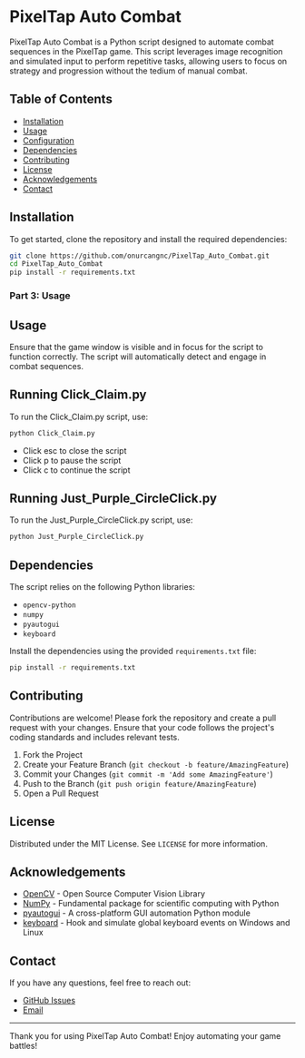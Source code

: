 # PixelTap Auto Combat

PixelTap Auto Combat is a Python script designed to automate combat sequences in the PixelTap game. This script leverages image recognition and simulated input to perform repetitive tasks, allowing users to focus on strategy and progression without the tedium of manual combat.

## Table of Contents
- [Installation](#installation)
- [Usage](#usage)
- [Configuration](#configuration)
- [Dependencies](#dependencies)
- [Contributing](#contributing)
- [License](#license)
- [Acknowledgements](#acknowledgements)
- [Contact](#contact)

## Installation

To get started, clone the repository and install the required dependencies:

```sh
git clone https://github.com/onurcangnc/PixelTap_Auto_Combat.git
cd PixelTap_Auto_Combat
pip install -r requirements.txt

```


### Part 3: Usage

## Usage

Ensure that the game window is visible and in focus for the script to function correctly. The script will automatically detect and engage in combat sequences.

## Running Click_Claim.py

To run the Click_Claim.py script, use:

```sh
python Click_Claim.py
```

- Click esc to close the script
- Click p to pause the script
- Click c to continue the script

## Running Just_Purple_CircleClick.py

To run the Just_Purple_CircleClick.py script, use:

```sh
python Just_Purple_CircleClick.py
```


## Dependencies

The script relies on the following Python libraries:

- `opencv-python`
- `numpy`
- `pyautogui`
- `keyboard`

Install the dependencies using the provided `requirements.txt` file:

```sh
pip install -r requirements.txt
```


## Contributing

Contributions are welcome! Please fork the repository and create a pull request with your changes. Ensure that your code follows the project's coding standards and includes relevant tests.

1. Fork the Project
2. Create your Feature Branch (`git checkout -b feature/AmazingFeature`)
3. Commit your Changes (`git commit -m 'Add some AmazingFeature'`)
4. Push to the Branch (`git push origin feature/AmazingFeature`)
5. Open a Pull Request


## License

Distributed under the MIT License. See `LICENSE` for more information.


## Acknowledgements

- [OpenCV](https://opencv.org/) - Open Source Computer Vision Library
- [NumPy](https://numpy.org/) - Fundamental package for scientific computing with Python
- [pyautogui](https://pyautogui.readthedocs.io/) - A cross-platform GUI automation Python module
- [keyboard](https://pypi.org/project/keyboard/) - Hook and simulate global keyboard events on Windows and Linux


## Contact

If you have any questions, feel free to reach out:

- [GitHub Issues](https://github.com/onurcangnc/PixelTap_Auto_Combat/issues)
- [Email](mailto:onurcangencbilkent@gmail.com)

---

Thank you for using PixelTap Auto Combat! Enjoy automating your game battles!
